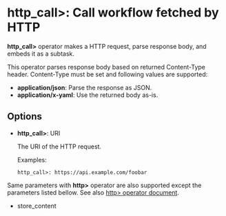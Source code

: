 # http_call>: Call workflow fetched by HTTP

**http_call>** operator makes a HTTP request, parse response body, and embeds it as a subtask.

This operator parses response body based on returned Content-Type header. Content-Type must be set and following values are supported:

* **application/json**: Parse the response as JSON.
* **application/x-yaml**: Use the returned body as-is.

## Options

* **http_call>**: URI

  The URI of the HTTP request.

  Examples:

  ```
  http_call>: https://api.example.com/foobar
  ```

Same parameters with **http>** operator are also supported except the parameters listed bellow. See also [http> operator document](../http.html).

* store_content

